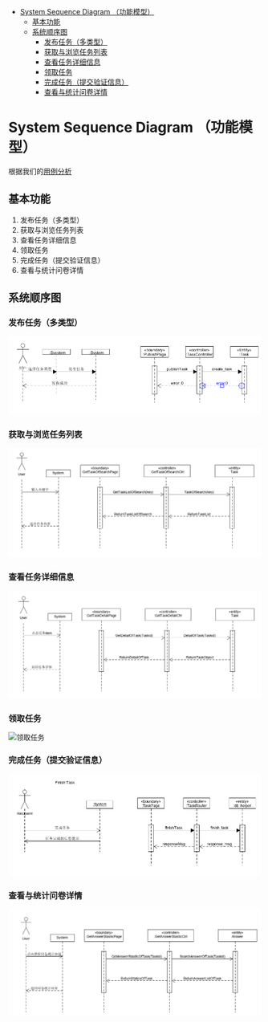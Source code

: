 
<!-- TOC -->

- [System Sequence Diagram （功能模型）](#system-sequence-diagram-功能模型)
    - [基本功能](#基本功能)
    - [系统顺序图](#系统顺序图)
        - [发布任务（多类型）](#发布任务多类型)
        - [获取与浏览任务列表](#获取与浏览任务列表)
        - [查看任务详细信息](#查看任务详细信息)
        - [领取任务](#领取任务)
        - [完成任务（提交验证信息）](#完成任务提交验证信息)
        - [查看与统计问卷详情](#查看与统计问卷详情)

<!-- /TOC -->

# System Sequence Diagram （功能模型）

根据我们的[用例分析](https://sysu-team1.github.io/Dashboard/06-01-usecase-diagram-and-uml-activity-diagram)

## 基本功能

1. 发布任务（多类型）
2. 获取与浏览任务列表
3. 查看任务详细信息
4. 领取任务
5. 完成任务（提交验证信息）
6. 查看与统计问卷详情



## 系统顺序图

### 发布任务（多类型）
![发布任务](https://github.com/sysu-team1/Dashboard/blob/master/images/06-05-01.PNG?raw=true)
### 获取与浏览任务列表
![获取与浏览任务列表](assets/1561396218343.png)
### 查看任务详细信息
![查看任务详细信息](assets/1561395837701.png)
### 领取任务
![领取任务]()
### 完成任务（提交验证信息）
![完成任务](images/06-05-system-sequence-diagram-05.png)
### 查看与统计问卷详情
![查看与统计问卷详情](assets/1561395566674.png)